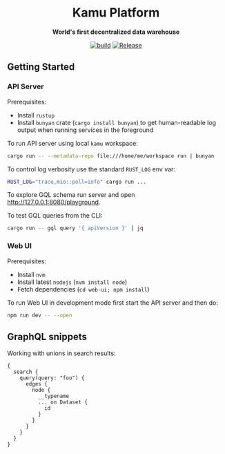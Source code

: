 <div align="center">
  <h1>Kamu Platform</h1>
  <p>
    <strong>World's first decentralized data warehouse</strong>
  </p>
  <p>

[![build](https://github.com/kamu-data/kamu-platform/workflows/build/badge.svg)](https://github.com/kamu-data/kamu-platform/actions)
[![Release](https://github.com/kamu-data/kamu-platform/workflows/release/badge.svg)](https://github.com/kamu-data/kamu-platform/actions)

  </p>
</div>

## Getting Started

### API Server

Prerequisites:
* Install `rustup`
* Install `bunyan` crate (`cargo install bunyan`) to get human-readable log output when running services in the foreground

To run API server using local `kamu` workspace:

```bash
cargo run -- --metadata-repo file:///home/me/workspace run | bunyan
```

To control log verbosity use the standard `RUST_LOG` env var:

```bash
RUST_LOG="trace,mio::poll=info" cargo run ...
```

To explore GQL schema run server and open http://127.0.0.1:8080/playground.

To test GQL queries from the CLI:

```bash
cargo run -- gql query '{ apiVersion }' | jq
```

### Web UI

Prerequisites:
* Install `nvm`
* Install latest `nodejs` (`nvm install node`)
* Fetch dependencies (`cd web-ui; npm install`)

To run Web UI in development mode first start the API server and then do:

```bash
npm run dev -- --open
```

## GraphQL snippets

Working with unions in search results:

```gql
{
  search {
    query(query: "foo") {
      edges {
        node {
          __typename
          ... on Dataset {
            id
          }
        }
      }
    }
  }
}
```

